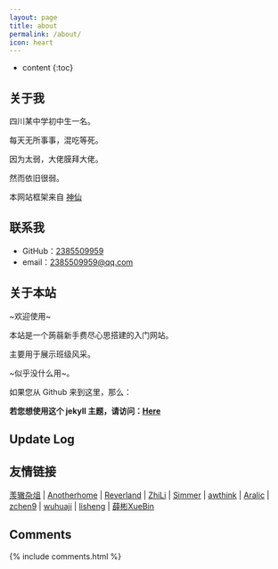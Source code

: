 ```yaml
---
layout: page
title: about
permalink: /about/
icon: heart
---
```


* content
{:toc}

## 关于我

四川某中学初中生一名。

每天无所事事，混吃等死。

因为太弱，大佬膜拜大佬。

然而依旧很弱。

本网站框架来自 [神仙](https://github.com/Gaohaoyang)

## 联系我

* GitHub：[2385509959](https://github.com/2385509959)
* email：2385509959@qq.com

## 关于本站


~欢迎使用~

本站是一个蒟蒻新手费尽心思搭建的入门网站。 

主要用于展示班级风采。

~似乎没什么用~。

如果您从 Github 来到这里，那么：

**若您想使用这个 jekyll 主题，请访问：[Here](https://github.com/Gaohaoyang/gaohaoyang.github.io)**

## Update Log


## 友情链接

[羡辙杂俎](http://zhangwenli.com/blog) \| [Anotherhome](https://www.anotherhome.net) \| [Reverland](http://reverland.org/) \| [ZhiLi](http://lizhipower.github.io/) \| [Simmer](http://simmer-jun.github.io/) \| [awthink](http://awthink.net/) \| [Aralic](http://aralic.github.io/) \| [zchen9](http://www.chen9.info/) \| [wuhuaji](http://wuhuaji.me/) \| [lisheng](http://www.lishengcn.cn/) \| [薛彬XueBin](http://axuebin.com/blog/)

## Comments

{% include comments.html %}
